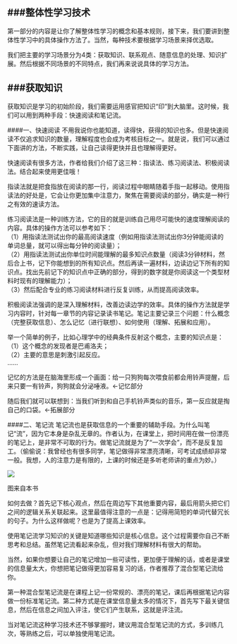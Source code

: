 ###整体性学习技术
---
第一部分的内容是让你了解整体性学习的概念和基本规则，接下来，我们要讲到整体性学习中的具体操作方法了。当然，每种技术要根据学习场景来择优选取。

我们把主要的学习场景分为4类：获取知识、联系观点、随意信息的处理、知识扩展。然后根据不同场景的不同特点，我们再来说说具体的学习方法。

###获取知识
---
获取知识是学习的初始阶段，我们需要运用感官把知识“印”到大脑里。这时候，我们可以用到两种手段：快速阅读和笔记流。

####一、快速阅读
不用我说你也能知道，读得快，获得的知识也多。但是快速阅读不仅追求知识的数量，理解程度也会成为考核目标之一。就是说，我们可以通过下面讲的方法，不断实践，让自己读得更快并且也理解得更好。

快速阅读有很多方法，作者给我们介绍了这三种：指读法、练习阅读法、积极阅读法。结合起来使用更佳哦！

指读法就是把食指放在阅读的那一行，阅读过程中眼睛随着手指一起移动。使用指读法的好处是，它会让你更加集中注意力，聚焦在需要阅读的部分，确实是一种行之有效的速读方法。

练习阅读法是一种训练方法，它的目的就是训练自己用尽可能快的速度理解阅读的内容。具体的操作方法可以参考如下：  
（1）用指读法测试出你的最高阅读速度（例如用指读法测试出你3分钟能阅读的单词总量，就可以得出每分钟的阅读量）；  
（2）用指读法测试出你单位时间能理解的最多知识点数量（阅读3分钟材料，然后合上书，记下你能想到的所有知识点。然后再读一遍材料，边读边记下所有的知识点。找出先前记下的知识点中正确的部分，得到的数字就是你阅读这一个类型材料时现有的理解能力）；  
（3）然后配合专业的练习阅读材料进行反复训练，从而提高阅读效率。

积极阅读法强调的是深入理解材料，改善边读边学的效率。具体的操作方法就是学习内容时，针对每一章节的内容记录读书笔记。笔记主要记录三个问题：什么概念（完整获取信息）、怎么记忆（进行联想）、如何使用（理解、拓展和应用）。

举一个简单的例子，比如心理学中的经典条件反射这个概念，主要的知识点是：  
（1）这个概念的发现者是巴甫洛夫；  
（2）主要的意思是刺激引起反应。  
……

记忆的方法是在脑海里形成一个画面：给一只狗狗每次喂食前都会用铃声提醒，后来只要一有铃声，狗狗就会分泌唾液。←记忆部分

随后我们就可以联想到：当我们听到和自己手机铃声类似的音乐，第一反应就是掏自己的口袋。←拓展部分

####二、笔记流
笔记流也是获取信息的一个重要的辅助手段。为什么叫笔记“流”，因为它本身是杂乱无章的。作者认为，在课堂上，把时间用在做一份漂亮的笔记上，是非常不可取的行为。做笔记流就是为了“一次学会”，而不是反复加工。（偷偷说：我曾经也有很多同学，笔记做得非常漂亮清晰，可考试成绩却非常一般。我想，人的注意力是有限的，上课的时候还是多听老师讲的重点为妙。）

![](http://7xrn7f.com1.z0.glb.clouddn.com/16-3-9/14214412.jpg)

图来自本书

如何去做？首先记下核心观点，然后在周边写下其他重要内容，最后用箭头把它们之间的逻辑关系关联起来。这里最值得注意的一点是：记得用简短的单词代替冗长的句子。为什么这样做呢？也是为了提高上课效率。

使用笔记流学习知识的关键是知道哪些知识是核心信息。这个过程需要你自己不断思考和总结。虽然笔记流看起来杂乱，但对我们理解材料有很大的帮助。

当然，如果你想要让自己的笔记增加一些可读性，更加便于理解的话，或者是课堂的信息量太大，你想把笔记做得更加容易复习的话，作者推荐了混合型笔记流给你。

第一种混合型笔记流是在课程上记一份常规的、漂亮的笔记，课后再根据笔记内容做一份标准笔记流。第二种方式是在课堂信息量太多的情况下，首先写下最关键信息，然后在信息之间加入评注，使它们产生联系，这就是评注流。

当对笔记流这种学习技术还不够掌握时，建议用混合型笔记流的方式，多训练几次，等熟练之后，可以单独使用笔记流。